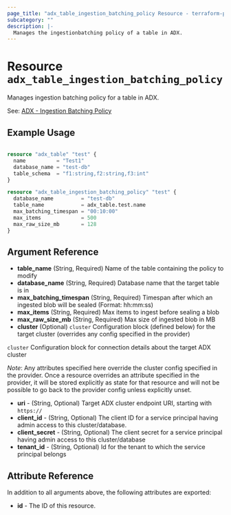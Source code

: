 ```yaml
---
page_title: "adx_table_ingestion_batching_policy Resource - terraform-provider-adx"
subcategory: ""
description: |-
  Manages the ingestionbatching policy of a table in ADX.
---
```


# Resource `adx_table_ingestion_batching_policy`

Manages ingestion batching policy for a table in ADX.

See: [ADX - Ingestion Batching Policy](https://docs.microsoft.com/en-us/azure/data-explorer/kusto/management/batchingpolicy)

## Example Usage

```terraform

resource "adx_table" "test" {
  name          = "Test1"
  database_name = "test-db"
  table_schema  = "f1:string,f2:string,f3:int"
}

resource "adx_table_ingestion_batching_policy" "test" {
  database_name         = "test-db"
  table_name            = adx_table.test.name
  max_batching_timespan = "00:10:00"
  max_items             = 500
  max_raw_size_mb       = 128
}

```

## Argument Reference

- **table_name** (String, Required) Name of the table containing the policy to modify
- **database_name** (String, Required) Database name that the target table is in
- **max_batching_timespan** (String, Required) Timespan after which an ingested blob will be sealed (Format: hh:mm:ss)
- **max_items** (String, Required) Max items to ingest before sealing a blob
- **max_raw_size_mb** (String, Required) Max size of ingested blob in MB
- **cluster** (Optional) `cluster` Configuration block (defined below) for the target cluster (overrides any config specified in the provider)

`cluster` Configuration block for connection details about the target ADX cluster 

*Note*: Any attributes specified here override the cluster config specified in the provider. Once a resource overrides an attribute specified in the provider, it will be stored explicitly as state for that resource and will not be possible to go back to the provider config unless explicitly unset.

- **uri** - (String, Optional) Target ADX cluster endpoint URI, starting with `https://`
- **client_id** - (String, Optional) The client ID for a service principal having admin access to this cluster/database. 
- **client_secret** - (String, Optional) The client secret for a service principal having admin access to this cluster/database
- **tenant_id** - (String, Optional) Id for the tenant to which the service principal belongs

## Attribute Reference

In addition to all arguments above, the following attributes are exported:

- **id** - The ID of this resource.
